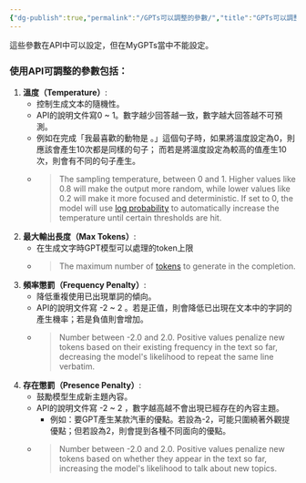 ```yaml
---
{"dg-publish":true,"permalink":"/GPTs可以調整的參數/","title":"GPTs可以調整的參數","tags":["blog","ai","chatgpt"],"created":"2023-11-27T00:00:00.000Z","updated":"2023-12-05T00:00:00.000Z"}
---
```



這些參數在API中可以設定，但在MyGPTs當中不能設定。

### 使用API可調整的參數包括：

1. **溫度（Temperature）**:
   - 控制生成文本的隨機性。
   - API的說明文件寫0 ~ 1。數字越少回答越一致，數字越大回答越不可預測。
   - 例如在完成「我最喜歡的動物是  。」這個句子時，如果將溫度設定為0，則應該會產生10次都是同樣的句子； 而若是將溫度設定為較高的值產生10次，則會有不同的句子產生。
   - > The sampling temperature, between 0 and 1. Higher values like 0.8 will make the output more random, while lower values like 0.2 will make it more focused and deterministic. If set to 0, the model will use [log probability](https://en.wikipedia.org/wiki/Log_probability) to automatically increase the temperature until certain thresholds are hit.
2. **最大輸出長度（Max Tokens）**:
   - 在生成文字時GPT模型可以處理的token上限
   - > The maximum number of [tokens](https://platform.openai.com/tokenizer) to generate in the completion.
3. **頻率懲罰（Frequency Penalty）**:
   - 降低重複使用已出現單詞的傾向。
   - API的說明文件寫 -2 ~ 2 。若是正值，則會降低已出現在文本中的字詞的產生機率；若是負值則會增加。
   - > Number between -2.0 and 2.0. Positive values penalize new tokens based on their existing frequency in the text so far, decreasing the model's likelihood to repeat the same line verbatim.
4. **存在懲罰（Presence Penalty）**:
   - 鼓勵模型生成新主題內容。
   - API的說明文件寫 -2 ~ 2 ，數字越高越不會出現已經存在的內容主題。
     - 例如：要GPT產生某款汽車的優點。若設為-2，可能只圍繞著外觀提優點；但若設為2，則會提到各種不同面向的優點。
   - > Number between -2.0 and 2.0. Positive values penalize new tokens based on whether they appear in the text so far, increasing the model's likelihood to talk about new topics.
